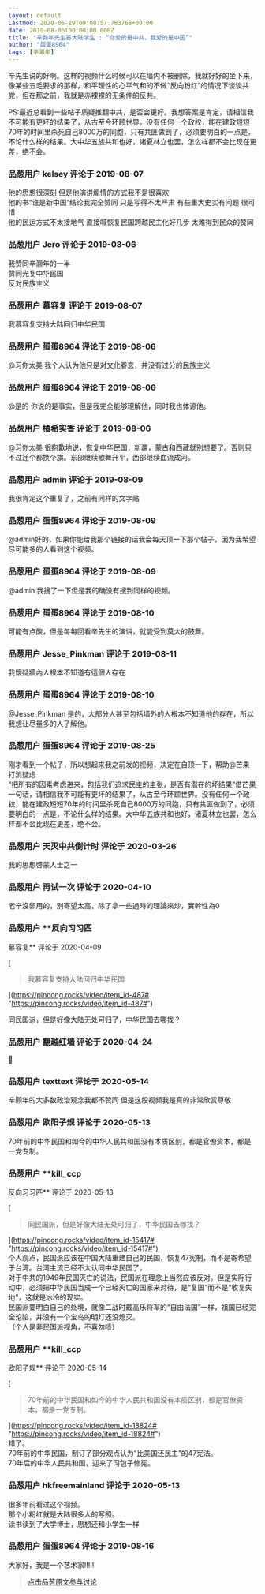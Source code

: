 ```yaml
---
layout: default
Lastmod: 2020-06-19T09:08:57.783768+00:00
date: 2019-08-06T00:00:00.000Z
title: "辛颢年先生答大陆学生 : “你爱的是中共，我爱的是中国”"
author: "蛋蛋8964"
tags: [辛灝年]
---
```


辛先生说的好啊。这样的视频什么时候可以在墙内不被删除，我就好好的坐下来，像某些五毛要求的那样，和平理性的心平气和的不做“反向粉红”的情况下谈谈共党，但在那之前，我就是赤裸裸的无条件的反共。  
  
PS:最近总看到一些帖子质疑推翻中共，是否会更好。我想答案是肯定，请相信我不可能有更坏的结果了，从古至今环顾世界。没有任何一个政权，能在建政短短70年的时间里杀死自己8000万的同胞，只有共匪做到了，必须要明白的一点是，不论什么样的结果。大中华五族共和也好，诸夏林立也罢，怎么样都不会比现在更差，绝不会。

            
### 品葱用户 **kelsey** 评论于 2019-08-07
        
他的思想很深刻 但是他演讲煽情的方式我不是很喜欢  
他的书“谁是新中国”结论我完全赞同 只是写得不太严肃 有些重大史实有问题 很可惜  
他的民运方式不太接地气 直接喊恢复民国跨越民主化好几步 太难得到民众的赞同
        


            
### 品葱用户 **Jero** 评论于 2019-08-06
        
我赞同辛灏年的一半  
赞同光复中华民国  
反对民族主义
        


            
### 品葱用户 **慕容复** 评论于 2019-08-07
        
我慕容复支持大陆回归中华民国
        


            
### 品葱用户 **蛋蛋8964** 评论于 2019-08-06
        
@习你太美 我个人认为他只是对文化眷恋，并没有过分的民族主义
        


            
### 品葱用户 **蛋蛋8964** 评论于 2019-08-06
        
@是的 你说的是事实，但是我完全能够理解他，同时我也体谅他。
        


            
### 品葱用户 **橘希实香** 评论于 2019-08-06
        
@习你太美 很抱歉地说，恢复中华民国，新疆，蒙古和西藏就别想要了。否则只不过迁个都换个旗。东部继续歌舞升平，西部继续血流成河。
        


            
### 品葱用户 **admin** 评论于 2019-08-09
        
我很肯定这个重复了，之前有同样的文字贴
        


            
### 品葱用户 **蛋蛋8964** 评论于 2019-08-09
        
@admin好的，如果你能给我那个链接的话我会每天顶一下那个帖子，因为我希望尽可能多的人看到这个视频。
        


            
### 品葱用户 **蛋蛋8964** 评论于 2019-08-09
        
@admin 我搜了一下但是我的确没有搜到同样的视频。
        


            
### 品葱用户 **蛋蛋8964** 评论于 2019-08-10
        
可能有点酸，但是每每回看辛先生的演讲，就能受到莫大的鼓舞。
        


            
### 品葱用户 **Jesse_Pinkman** 评论于 2019-08-11
        
我懷疑牆內人根本不知道有這個人存在
        


            
### 品葱用户 **蛋蛋8964** 评论于 2019-08-10
        
@Jesse\_Pinkman 是的，大部分人甚至包括墙外的人根本不知道他的存在，所以我想让尽量多的人了解他。
        


            
### 品葱用户 **蛋蛋8964** 评论于 2019-08-25
        
刚才看到一个帖子，所以想起来我之前发的视频，决定在自顶一下，帮助@芒果 打消疑虑  
“把所有的因素考虑进来，包括我们追求民主的主张，是否有潜在的坏结果”借芒果一句话，请相信我不可能有更坏的结果了，从古至今环顾世界。没有任何一个政权，能在建政短短70年的时间里杀死自己8000万的同胞，只有共匪做到了，必须要明白的一点是，不论什么样的结果。大中华五族共和也好，诸夏林立也罢，怎么样都不会比现在更差，绝不会。
        


            
### 品葱用户 **天灭中共倒计时** 评论于 2020-03-26
        
我的思想啓蒙人士之一
        


            
### 品葱用户 **再试一次** 评论于 2020-04-10
        
老辛沒卵用的，別寄望太高，除了拿一些過時的理論來炒，實幹性為0
        


            
### 品葱用户 **反向习习匹 
慕容复** 评论于 2020-04-09
        
[

> 我慕容复支持大陆回归中华民国

](https://pincong.rocks/video/item_id-487# "https://pincong.rocks/video/item_id-487#")  
  
同民国派，但是好像大陆无处可归了，中华民国去哪找？
        


            
### 品葱用户 **翻越红墙** 评论于 2020-04-24
        
👏
        


            
### 品葱用户 **texttext** 评论于 2020-05-14
        
辛颢年的大多数政治观念我都不赞同 但是这段视频我是真的非常欣赏尊敬
        


            
### 品葱用户 **欧阳子规** 评论于 2020-05-13
        
70年前的中华民国和如今的中华人民共和国没有本质区别，都是官僚资本，都是一党专制。
        


            
### 品葱用户 **kill_ccp 
反向习习匹** 评论于 2020-05-13
        
[

> 同民国派，但是好像大陆无处可归了，中华民国去哪找？

](https://pincong.rocks/video/item_id-15417# "https://pincong.rocks/video/item_id-15417#")  
个人观点，民国派应该在中国大陆重建自己的民国，恢复47宪制，而不是寄希望于台湾。台湾主流已经不太认同中华民国了。  
对于中共的1949年民国灭亡的说法，民国派在理念上当然应该反对。但是实际行动中，必须把中华民国当成一个已经灭亡的国家来对待，是“复国”而不是“收复失地”，这就是冰冷的现实。  
民国派要明白自己的处境，就像二战时戴高乐将军的“自由法国”一样，祖国已经完全沦陷，并没有一个宝岛的明灯还没熄灭。  
（个人是非民国派视角，不喜勿喷）
        


            
### 品葱用户 **kill_ccp 
欧阳子规** 评论于 2020-05-14
        
[

> 70年前的中华民国和如今的中华人民共和国没有本质区别，都是官僚资本，都是一党专制。

](https://pincong.rocks/video/item_id-18824# "https://pincong.rocks/video/item_id-18824#")  
错了。  
70年前的中华民国，制订了部分观点认为“比美国还民主”的47宪法。  
70年后的中华人民共和国，迎来了习包子修宪。
        


            
### 品葱用户 **hkfreemainland** 评论于 2020-05-13
        
很多年前看过这个视频。  
那个小粉红就是大陆很多人的写照。  
读书读到了大学博士，思想还和小学生一样
        


            
### 品葱用户 **蛋蛋8964** 评论于 2019-08-16
        
大家好，我是一个艺术家!!!!!
        






> [点击品葱原文参与讨论](https://pincong.rocks/video/176)

